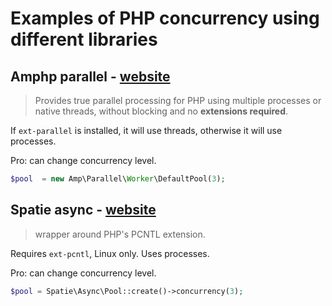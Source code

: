 # Examples of PHP concurrency using different libraries

## Amphp parallel - [website](https://amphp.org/parallel/)

> Provides true parallel processing for PHP using multiple processes or native threads, without blocking and no **extensions required**.

If `ext-parallel` is installed, it will use threads, otherwise it will use processes.

Pro: can change concurrency level.

```php
$pool  = new Amp\Parallel\Worker\DefaultPool(3);
```

## Spatie async - [website](https://github.com/spatie/async)

> wrapper around PHP's PCNTL extension.

Requires `ext-pcntl`, Linux only. Uses processes.

Pro: can change concurrency level.

```php
$pool = Spatie\Async\Pool::create()->concurrency(3);
```
